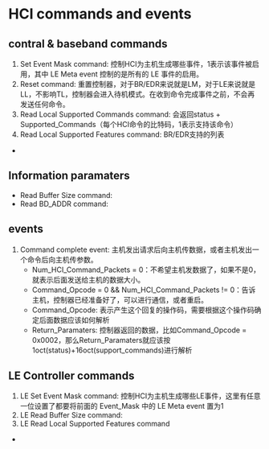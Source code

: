 


# HCI commands and events
## contral  & baseband commands
1. Set Event Mask command: 控制HCI为主机生成哪些事件，1表示该事件被启用，其中 LE Meta event 控制的是所有的 LE 事件的启用。
2. Reset command: 重置控制器，对于BR/EDR来说就是LM，对于LE来说就是LL，不影响TL，控制器会进入待机模式。在收到命令完成事件之前，不会再发送任何命令。
3. Read Local Supported Commands command: 会返回status + Supported_Commands（每个HCI命令的比特码，1表示支持该命令）
4. Read Local Supported Features command: BR/EDR支持的列表
- 

## Information paramaters
- Read Buffer Size command:
- Read BD_ADDR command:

## events
1. Command complete event: 主机发出请求后向主机传数据，或者主机发出一个命令后向主机传参数。
	- Num_HCI_Command_Packets = 0：不希望主机发数据了，如果不是0，就表示后面发送给主机的数据大小。
	- Command_Opcode = 0 && Num_HCI_Command_Packets != 0：告诉主机，控制器已经准备好了，可以进行通信，或者重启。
	- Command_Opcode: 表示产生这个回复的操作码，需要根据这个操作码确定后面数据应该如何解析
	- Return_Paramaters: 控制器返回的数据，比如Command_Opcode = 0x0002，那么Return_Paramaters就应该按1oct(status)+16oct(support_commands)进行解析

## LE Controller commands
1. LE Set Event Mask command: 控制HCI为主机生成哪些LE事件，这里有任意一位设置了都要将前面的 Event_Mask 中的 LE Meta event 置为1
2. LE Read Buffer Size command: 
3. LE Read Local Supported Features command
- 